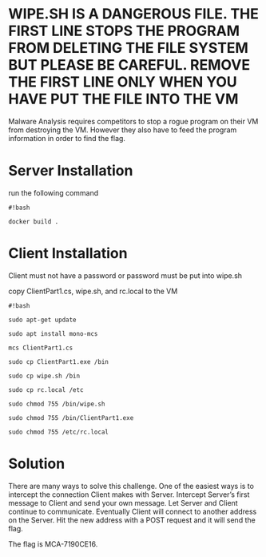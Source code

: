 # **WIPE.SH IS A DANGEROUS FILE.  THE FIRST LINE STOPS THE PROGRAM FROM DELETING THE FILE SYSTEM BUT PLEASE BE CAREFUL.  REMOVE THE FIRST LINE ONLY WHEN YOU HAVE PUT THE FILE INTO THE VM**  #

Malware Analysis requires competitors to stop a rogue program on their VM from destroying the VM.  However they also have to feed the program information in order to find the flag.

# Server Installation #

run the following command


```
#!bash

docker build .
```

# Client Installation #

Client must not have a password or password must be put into wipe.sh

copy ClientPart1.cs, wipe.sh, and rc.local to the VM

```
#!bash

sudo apt-get update

sudo apt install mono-mcs

mcs ClientPart1.cs

sudo cp ClientPart1.exe /bin

sudo cp wipe.sh /bin

sudo cp rc.local /etc

sudo chmod 755 /bin/wipe.sh

sudo chmod 755 /bin/ClientPart1.exe

sudo chmod 755 /etc/rc.local
```



# Solution #
There are many ways to solve this challenge.  One of the easiest ways is to intercept the connection Client makes with Server.  Intercept Server’s first message to Client and send your own message.  Let Server and Client continue to communicate.  Eventually Client will connect to another address on the Server.  Hit the new address with a POST request and it will send the flag.  

The flag is MCA-7190CE16.